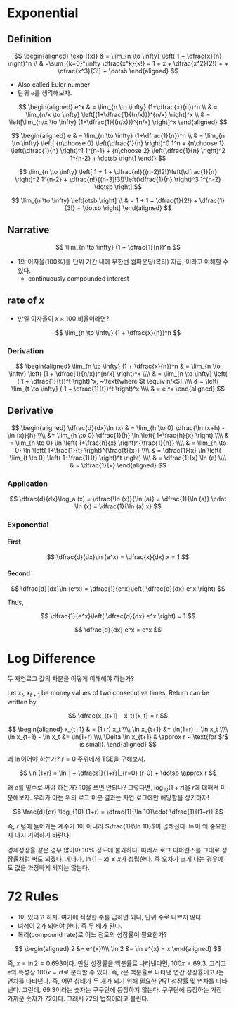
# Exponential 

## Definition 

$$
\begin{aligned}
\exp {(x)} & = \lim_{n \to \infty} \left( 1 + \dfrac{x}{n} \right)^n \\ 
& =\sum_{k=0}^\infty \dfrac{x^k}{k!} = 1 + x + \dfrac{x^2}{2!} + + \dfrac{x^3}{3!} + \dotsb
\end{aligned}
$$

* Also called Euler number 
* 단위 $e$를 생각해보자. 

$$
\begin{aligned}
e^x & = \lim_{n \to \infty} (1+\dfrac{x}{n})^n \\
& =  \lim_{n/x \to \infty} \left[(1+\dfrac{1}{(n/x)})^{n/x} \right]^x \\
& =  \left[\lim_{n/x \to \infty} (1+\dfrac{1}{(n/x)})^{n/x} \right]^x 
\end{aligned}
$$

$$
\begin{aligned}
e & = \lim_{n \to \infty} (1+\dfrac{1}{n})^n \\ 
& = \lim_{n \to \infty} \left[ {n\choose 0}  \left(\dfrac{1}{n} \right)^0 1^n + {n\choose 1} \left(\dfrac{1}{n} \right)^1 1^{n-1} + {n\choose 2} \left(\dfrac{1}{n} \right)^2 1^{n-2} + \dotsb \right]
\end{}
$$

$$
\lim_{n \to \infty} \left[ 1 + 1 + \dfrac{n!}{(n-2)!2!}\left(\dfrac{1}{n} \right)^2 1^{n-2} + 
 \dfrac{n!}{(n-3)!3!}\left(\dfrac{1}{n} \right)^3 1^{n-2} 
\dotsb \right]
$$

$$
\lim_{n \to \infty} \left[otsb \right] \\
& = 1 + 1 + \dfrac{1}{2!} + 
 \dfrac{1}{3!} +  
\dotsb \right]
\end{aligned}
$$


## Narrative 

$$
\lim_{n \to \infty} (1 + \dfrac{1}{n})^n
$$

* 1의 이자율(100%)를 단위 기간 내에 무한번 컴파운딩(복리) 지급, 이라고 이해할 수 있다. 
	+ continuously compounded interest 

## rate of $x$

* 만일 이자율이 $x \times 100$ 비율이라면? 

$$
\lim_{n \to \infty} (1 + \dfrac{x}{n})^n
$$

### Derivation 

$$
\begin{aligned}
\lim_{n \to \infty} (1 + \dfrac{x}{n})^n   & = \lim_{n \to \infty} \left( (1 + \dfrac{1}{n/x})^{n/x} \right)^x \\\\
& = \lim_{n \to \infty} \left( ( 1 + \dfrac{1}{t})^t \right)^x, ~\text{where $t \equiv n/x$} \\\\
& = \left( \lim_{t \to \infty} ( 1 + \dfrac{1}{t})^t \right)^x \\\\
& =  e ^x
\end{aligned}
$$

## Derivative 

$$
\begin{aligned}
\dfrac{d}{dx}\ln (x) & = \lim_{h \to 0} \dfrac{\ln (x+h) - \ln (x)}{h} \\\\
&=  \lim_{h \to 0} \dfrac{1}{h} \ln \left( 1+\frac{h}{x} \right) \\\\
& =  \lim_{h \to 0} \ln 
\left( 1+\frac{h}{x} \right)^{\frac{1}{h}} \\\\
& =  \lim_{h \to 0} \ln \left( 1+\frac{1}{t} \right)^{\frac{t}{x}} \\\\
& = \dfrac{1}{x} \ln \left( \lim_{t \to 0} \left( 1+\frac{1}{t} \right)^t \right) \\\\
& = \dfrac{1}{x} \ln (e) \\\\
& = \dfrac{1}{x}
\end{aligned}
$$

### Application 

$$
\dfrac{d}{dx}\log_a (x) = \dfrac{\ln (x)}{\ln (a)} = \dfrac{1}{\ln (a)} \cdot \ln (x) = \dfrac{1}{\ln (a) x}
$$

### Exponential 

#### First 

$$
\dfrac{d}{dx}\ln (e^x) = \dfrac{x}{dx} x = 1 
$$

#### Second 

$$
\dfrac{d}{dx}\ln (e^x) = \dfrac{1}{e^x}\left( \dfrac{d}{dx} e^x \right)
$$

Thus, 

$$
\dfrac{1}{e^x}\left( \dfrac{d}{dx} e^x \right) = 1
$$

$$
\dfrac{d}{dx} e^x = e^x
$$

# Log Difference 

두 자연로그 값의 차분을 어떻게 이해해야 하는가? 

Let $x_t$, $x_{t+1}$ be money values of two consecutive times. Return can be written by 

$$
\dfrac{x_{t+1} - x_t}{x_t}  = r
$$

$$
\begin{aligned}
x_{t+1} & = (1+r) x_t \\\\
\ln x_{t+1} &= \ln(1+r) + \ln x_t \\\\
\ln x_{t+1} - \ln x_t &= \ln(1+r) \\\\
\Delta \ln x_{t+1} & \approx r ~ \text{for $r$ is small}.
\end{aligned}
$$

왜 $\ln$이어야 하는가? $r=0$ 주위에서 TSE을 구해보자. 

$$
\ln (1+r) = \ln 1 + \dfrac{1}{1+r}|_{r=0} (r-0)  + \dotsb \approx r
$$

왜 $e$를 밑수로 써야 하는가? 10을 쓰면 안되나? 그렇다면, $\log_{10} (1+r)$을 $r$에 대해서 미분해보자. 우리가 아는 위의 로그 미분 결과는 자연 로그에만 해당함을 상기하자! 

$$
\frac{d}{dr} \log_{10} (1+r) = \dfrac{1}{\ln 10}\cdot \dfrac{1}{(1+r)} 
$$

즉, $r$ 텀에 들어가는 계수가 1이 아니라 $\frac{1}{\ln 10}$이 곱해진다. $\ln$이 왜 중요한지 다시 기억하기 바란다! 

경제성장율 같은 경우 많아야 10% 정도에 불과하다. 따라서 로그 디퍼런스를 그대로 성장율처럼 써도 되겠다. 게다가, $\ln (1+x) \leq x$가 성립한다. 즉 오차가 크게 나는 경우에도 값을 과장하게 되지는 않는다. 

# 72 Rules 

- 1이 있다고 하자. 여기에 적정한 수를 곱하면 되니, 단위 수로 나쁘지 않다. 
- 녀석이 2가 되어야 한다. 즉 두 배가 된다. 
- 복리(compound rate)로 어느 정도의 성장률이 필요한가? 

$$
\begin{aligned}
2 &= e^{x}\\\\
\ln 2 &= \ln e^{x} = x
\end{aligned}
$$

즉, $x = \ln 2 = 0.693$이다. 만일 성장률을 백분률로 나타낸다면, $100 x = 69.3$. 그리고 $e$의 특성상  $100x = rt$로 분리할 수 있다. 즉, $r$은 백분율로 나타낸 연간 성장률이고 $t$는 연차를 나타낸다. 즉, 어떤 상태가 두 개가 되기 위해 필요한 연간 성장률 및 연차를 나타낸다. 그런데, 69.3이라는 숫자는 구구단에 등장하지 않는다. 구구단에 등장하는 가장 가까운 숫자가 72이다. 그래서 72의 법칙이라고 불린다. 
<!--stackedit_data:
eyJoaXN0b3J5IjpbLTE4NzYwODk0NTksMTQzMzkzMzAyNiw3MT
A1OTE3MTUsMzYzMTQ5NDc3LDM4MDUyNjg4MCwtMTkzMTgyNjU4
NCwxNDM3MDIwMDA3LDE2NDE0MDMyNzUsLTExMTQ5NzA5MjksLT
IxNDIxMDQwMDMsMTcwNDc2ODY5MywtODMxMDU2NjUwLDE0NDY0
OTc5MzhdfQ==
-->